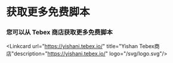 # 获取更多免费脚本

### 您可以从 Tebex 商店获取更多免费脚本

<Linkcard url="https://yishani.tebex.io/" title="Yishan Tebex商店"description="https://yishani.tebex.io/" logo="/svg/logo.svg"/>
